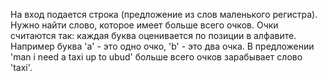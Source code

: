 На вход подается строка (предложение из слов маленького регистра). Нужно найти слово, которое имеет больше всего очков. Очки считаются так: каждая буква оценивается по позиции в алфавите. Например буква 'a' - это одно очко, 'b' - это два очка. В предложении 'man i need a taxi up to ubud' больше всего очков зарабывает слово 'taxi'.

